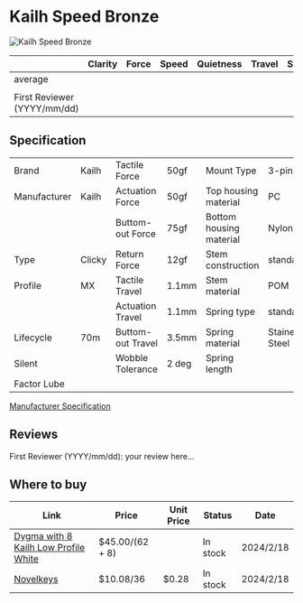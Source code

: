 # Kailh Speed Bronze

![Kailh Speed Bronze](https://novelkeys.com/cdn/shop/products/Kailh_Speed_Bronze_1512x.jpg?v=1628272318)

|                             | Clarity | Force | Speed | Quietness | Travel | Smoothness | Stability | Crispness | Thockiness | Clackiness | Poppiness | RGB | Consistency | Overall |
| --------------------------- | ------- | ----- | ----- | --------- | ------ | ---------- | --------- | --------- | ---------- | ---------- | --------- | --- | ----------- | ------- |
| average                     |         |       |       |           |        |            |           |           |            |            |           |     |             |         |
|                             |         |       |       |           |        |            |           |           |            |            |           |     |             |         |
| First Reviewer (YYYY/mm/dd) |         |       |       |           |        |            |           |           |            |            |           |     |             |         |

## Specification

|              |        |                   |       |                         |                |
| ------------ | ------ | ----------------- | ----- | ----------------------- | -------------- |
| Brand        | Kailh  | Tactile Force     | 50gf  | Mount Type              | 3-pin          |
| Manufacturer | Kailh  | Actuation Force   | 50gf  | Top housing material    | PC             |
|              |        | Buttom-out Force  | 75gf  | Bottom housing material | Nylon          |
| Type         | Clicky | Return Force      | 12gf  | Stem construction       | standard       |
| Profile      | MX     | Tactile Travel    | 1.1mm | Stem material           | POM            |
|              |        | Actuation Travel  | 1.1mm | Spring type             | standard       |
| Lifecycle    | 70m    | Buttom-out Travel | 3.5mm | Spring material         | Stainess Steel |
| Silent       |        | Wobble Tolerance  | 2 deg | Spring length           |                |
| Factor Lube  |        |                   |       |                         |                |

[Manufacturer Specification](https://cdn.shopify.com/s/files/1/3099/8088/files/Speed_Bronze_Specs.pdf?v=1627046669)

## Reviews

First Reviewer (YYYY/mm/dd):
your review here...

## Where to buy

| Link                                                                                               | Price           | Unit Price | Status   | Date      |
| -------------------------------------------------------------------------------------------------- | --------------- | ---------- | -------- | --------- |
| [Dygma with 8 Kailh Low Profile White](https://dygma.com/products/switches?variant=43666533712110) | $45.00/(62 + 8) |            | In stock | 2024/2/18 |
| [Novelkeys](https://novelkeys.com/products/kailh-switches?variant=40598660612263)                  | $10.08/36       | $0.28      | In stock | 2024/2/18 |
